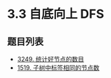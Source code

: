 # 3.3 自底向上 DFS

## 题目列表

- [3249. 统计好节点的数目](https://leetcode.cn/problems/count-the-number-of-good-nodes/description/)
- [1519. 子树中标签相同的节点数](https://leetcode.cn/problems/number-of-nodes-in-the-sub-tree-with-the-same-label/description/)
